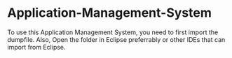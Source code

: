 # Application-Management-System
To use this Application Management System, you need to first import the dumpfile. Also, Open the folder in Eclipse preferrably or other IDEs that can import from Eclipse.
